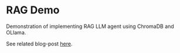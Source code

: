 # RAG Demo

Demonstration of implementing RAG LLM agent using ChromaDB and OLlama.

See related blog-post [here](https://medium.com/@rohan.veit/how-to-create-a-lightweight-rag-agent-from-scratch-in-5-minutes-7a8fc6653ca9).

